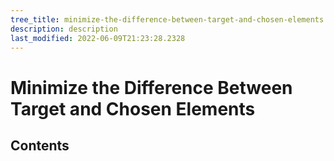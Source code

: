 ```yaml
---
tree_title: minimize-the-difference-between-target-and-chosen-elements
description: description
last_modified: 2022-06-09T21:23:28.2328
---
```


# Minimize the Difference Between Target and Chosen Elements

## Contents
